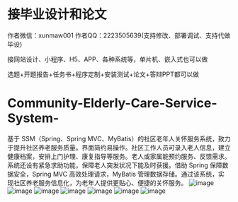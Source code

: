 # 接毕业设计和论文
作者微信：xunmaw001  作者QQ：2223505639(支持修改、部署调试、支持代做毕设)

接网站设计、小程序、H5、APP、各种系统等，单片机、嵌入式也可以做

选题+开题报告+任务书+程序定制+安装测试+论文+答辩PPT都可以做
# Community-Elderly-Care-Service-System-
基于 SSM（Spring、Spring MVC、MyBatis）的社区老年人关怀服务系统，致力于提升社区养老服务质量。界面简约易操作。社区工作人员可录入老人信息，建立健康档案，安排上门护理、康复指导等服务。老人或家属能预约服务、反馈需求。系统还设有紧急求助功能，保障老人突发状况下能及时获援。借助 Spring 保障数据安全，Spring MVC 高效处理请求，MyBatis 管理数据存储。通过该系统，实现社区养老服务信息化，为老年人提供更贴心、便捷的关怀服务。 
![image](https://github.com/user-attachments/assets/5a22ce58-c8bb-4921-a55f-9cde9875c3cf)
![image](https://github.com/user-attachments/assets/db1df85c-e1bb-482f-8074-fb3d17f5a6e7)
![image](https://github.com/user-attachments/assets/b67daf13-a589-44f1-85fb-fa7773943a84)
![image](https://github.com/user-attachments/assets/b965dc01-c82a-494e-aa25-4c891e8906dc)
![image](https://github.com/user-attachments/assets/1c09d7cd-777a-4013-8db4-b29a79a3245f)
![image](https://github.com/user-attachments/assets/c58bd3c7-8e82-4832-bccd-93d2ac345063)
![image](https://github.com/user-attachments/assets/15a40047-069e-438c-85da-a23e88344f6d)

